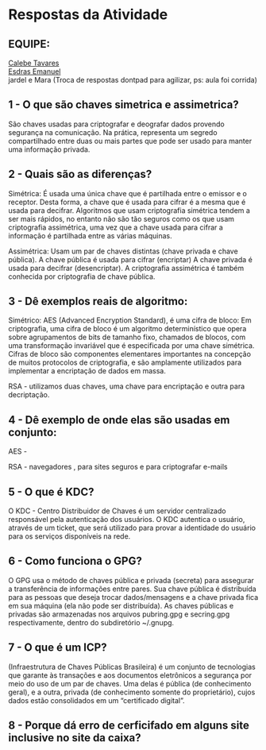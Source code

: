 


# Respostas da Atividade 

## EQUIPE:
[Calebe Tavares](https://github.com/calebetaap)<br>
[Esdras Emanuel](https://github.com/esdrasemanuel)<br>
jardel e Mara (Troca de respostas dontpad para agilizar, ps: aula foi corrida)

## 1 - O que são chaves simetrica e assimetrica?

São chaves usadas  para criptografar e deografar dados  provendo segurança na comunicação. Na prática, representa um segredo compartilhado entre duas ou mais partes que pode ser usado para manter uma  informação privada.

## 2 - Quais são as diferenças?

Simétrica: É usada uma única chave que é partilhada entre o emissor e o receptor. Desta forma, a chave que é usada para cifrar é a mesma que é usada para decifrar. Algoritmos que usam criptografia simétrica tendem a ser mais rápidos, no entanto não são tão seguros como os que usam criptografia assimétrica, uma vez que a chave usada 	para cifrar a informação é partilhada entre as várias máquinas.

Assimétrica: Usam um par de chaves distintas (chave privada e chave pública). A chave pública é usada para cifrar (encriptar)
A chave privada é usada para decifrar (desencriptar).
A criptografia assimétrica é também conhecida por criptografia de chave pública.

## 3 - Dê exemplos reais de algoritmo:

Simétrico: AES (Advanced Encryption Standard), é uma cifra de bloco: Em criptografia, uma cifra de bloco é um algoritmo determinístico que opera sobre agrupamentos de bits de tamanho fixo, chamados de blocos, com uma transformação invariável que é especificada por uma chave simétrica. Cifras de bloco são componentes elementares importantes na concepção de muitos protocolos de criptografia, e são amplamente utilizados para implementar a encriptação de dados em massa.

RSA - utilizamos duas chaves, uma chave para encriptação e outra para decriptação.

## 4 - Dê exemplo de onde elas são usadas em conjunto:

AES - 

RSA - navegadores , para sites seguros e para criptografar e-mails

## 5 - O que é KDC?

O KDC - Centro Distribuidor de Chaves é um servidor centralizado responsável pela autenticação dos usuários. O KDC autentica o usuário, através de um ticket, que será utilizado para provar a identidade do usuário para os serviços disponíveis na rede.

## 6 - Como funciona o GPG?
O GPG usa o método de chaves pública e privada (secreta) para assegurar a transferência de informações entre pares. Sua chave pública é distribuída para as pessoas que deseja trocar dados/mensagens e a chave privada fica em sua máquina (ela não pode ser distribuída). As chaves públicas e privadas são armazenadas nos arquivos pubring.gpg e secring.gpg respectivamente, dentro do subdiretório ~/.gnupg.

## 7 - O que é um ICP?
(Infraestrutura de Chaves Públicas Brasileira)
é um conjunto de tecnologias  que garante às transações e aos documentos eletrônicos a segurança por meio do uso de um par de chaves. Uma delas é pública (de conhecimento geral), e a outra, privada (de conhecimento somente do proprietário), cujos dados estão consolidados em um “certificado digital”.

## 8 - Porque dá erro de cerficifado em alguns site inclusive no site da caixa?

